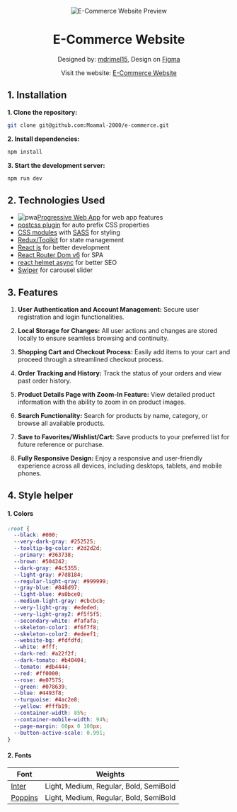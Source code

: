 <p align="center">
  <img src="https://github.com/Moamal-2000/e-commerce/assets/103026211/935f9fd0-1cfa-4164-9947-3ce38a8f1484" alt="E-Commerce Website Preview">
</p>

<h1 align="center">E-Commerce Website</h1>

<p align="center">
  Designed by: <a href="https://dribbble.com/mdrimel15" target="_blank">mdrimel15</a>, 
  Design on <a href="https://www.figma.com/file/bwhp2Q5jdzJDIw5YIsBlXe/Full-E-Commerce-Website-UI-UX-Design-(Community)?node-id=34%3A213&mode=design" target="_blank">Figma</a>
</p>

<p align="center">
  Visit the website: <a href="https://e-commercew.netlify.app" target="_blank">E-Commerce Website</a>
</p>

## 1. Installation

**1. Clone the repository:**

```bash
git clone git@github.com:Moamal-2000/e-commerce.git
```

**2. Install dependencies:**

```bash
npm install
```

**3. Start the development server:**

```bash
npm run dev
```

## 2. Technologies Used



- ![pwa](https://github.com/Moamal-2000/e-commerce/assets/103026211/a6118b1d-ee01-4df6-beff-efde137846c8)[Progressive Web App](https://vite-pwa-org.netlify.app) for web app features
- [postcss plugin](https://www.npmjs.com/package/postcss) for auto prefix CSS properties
- [CSS modules](https://create-react-app.dev/docs/adding-a-css-modules-stylesheet) with [SASS](https://sass-lang.com/documentation) for styling
- [Redux/Toolkit](https://redux-toolkit.js.org) for state management
- [React js](https://react.dev) for better development
- [React Router Dom v6](https://reactrouter.com) for SPA
- [react helmet async](https://www.npmjs.com/package/react-helmet-async) for better SEO
- [Swiper](https://swiperjs.com/react) for carousel slider

## 3. Features

1. **User Authentication and Account Management:**
   Secure user registration and login functionalities.

2. **Local Storage for Changes:**
   All user actions and changes are stored locally to ensure seamless browsing and continuity.

3. **Shopping Cart and Checkout Process:**
   Easily add items to your cart and proceed through a streamlined checkout process.

4. **Order Tracking and History:**
   Track the status of your orders and view past order history.

5. **Product Details Page with Zoom-In Feature:**
   View detailed product information with the ability to zoom in on product images.

6. **Search Functionality:**
   Search for products by name, category, or browse all available products.

7. **Save to Favorites/Wishlist/Cart:**
   Save products to your preferred list for future reference or purchase.

8. **Fully Responsive Design:**
   Enjoy a responsive and user-friendly experience across all devices, including desktops, tablets, and mobile phones.

## 4. Style helper

#### 1. Colors

```css
:root {
  --black: #000;
  --very-dark-gray: #252525;
  --tooltip-bg-color: #2d2d2d;
  --primary: #363738;
  --brown: #504242;
  --dark-gray: #4c5355;
  --light-gray: #7d8184;
  --regular-light-gray: #999999;
  --gray-blue: #848d97;
  --light-blue: #a0bce0;
  --medium-light-gray: #cbcbcb;
  --very-light-gray: #ededed;
  --very-light-gray2: #f5f5f5;
  --secondary-white: #fafafa;
  --skeleton-color1: #f6f7f8;
  --skeleton-color2: #edeef1;
  --website-bg: #fdfdfd;
  --white: #fff;
  --dark-red: #a22f2f;
  --dark-tomato: #b40404;
  --tomato: #db4444;
  --red: #ff0000;
  --rose: #e07575;
  --green: #078639;
  --blue: #4493f8;
  --turquoise: #4ac2e8;
  --yellow: #fffb19;
  --container-width: 85%;
  --container-mobile-width: 94%;
  --page-margin: 60px 0 100px;
  --button-active-scale: 0.991;
}
```

#### 2. Fonts

| Font                                                 | Weights                                |
| ---------------------------------------------------- | -------------------------------------- |
| [Inter](https://fonts.google.com/specimen/Inter)     | Light, Medium, Regular, Bold, SemiBold |
| [Poppins](https://fonts.google.com/specimen/Poppins) | Light, Medium, Regular, Bold, SemiBold |
